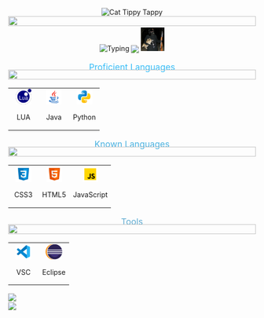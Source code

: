 <!--CAT-->
<p align="center">
<img src="https://media.giphy.com/media/WUlplcMpOCEmTGBtBW/giphy.gif" alt="Cat Tippy Tappy" width="100">

<!--LINE-->
<img src="https://i.imgur.com/dBaSKWF.gif" height="20" width="100%"> 

<img src="https://readme-typing-svg.herokuapp.com?duration=7500&center=true&multiline=true&width=350&height=60&lines=Cats;Coding%2C+Gaming%2C+Sleeping" alt="Typing" class= "center">

<img src="song.svg" align= "center">
<img src="images/Cats1337.jpg" style="width: 48px; height: 48px">

  <p style="text-align: center; color: #36BCF7FF; font-size: 1.25em; margin-bottom: -5px">Proficient Languages</p>
<!--LINE-->
<img src="https://i.imgur.com/dBaSKWF.gif" height="20" width="100%">  

<table align="center">
  <tr>
  <td align="center" width="48">
      <code><img height="32" src="images/lua.svg" alt="LUA"></code>
      <br><p align= "center">LUA</p>
    </td>
    <td align="center" width="48">
      <code><img height="32" src="images/java.svg" alt="Java"></code>
      <br><p align= "center">Java</p>
    </td>
    <td align="center" width="48">
      <code><img height="32" src="images/python.svg" alt="Python"></code>
      <br><p align= "center">Python</p>
    </td>
  </tr>
</table>

  <p style="text-align: center; color: #36a9dee5; font-size: 1.25em; margin-bottom: -5px">Known Languages</p>
<!--LINE-->
<img src="https://i.imgur.com/dBaSKWF.gif" height="20" width="100%"> 

<table align="center">
  <tr>
    <td align="center" width="48">
      <code><img height="32" src="images/css3.svg" alt="CSS3"></code>
      <br><p align= "center">CSS3</p>
    </td>
    <td align="center" width="48">
      <code><img height="32" src="images/html-5.svg" alt="HTML-5"></code>
      <br><p align= "center">HTML5</p>
    </td>
    <td align="center" width="48">
      <code><img height="32" src="images/javascript.svg" alt="JavaScript"></code>
      <br><p align= "center">JavaScript</p>
    </td>
  </tr>
</table>

  <p style="text-align: center; color: #3696c5cc; font-size: 1.25em; margin-bottom: -5px">Tools</p>
<!--LINE-->
<img src="https://i.imgur.com/dBaSKWF.gif" height="20" width="100%"> 

<table align="center">
  <tr>
    <td align="center" width="48">
      <code><img height="32" src="images/vsc.svg" alt="VSC"></code>
      <br><p align= "center">VSC</p>
    </td>
    <td align="center" width="48">
      <code><img height="32" src="images/eclipse.svg" alt="Eclipse"></code>
      <br><p align= "center">Eclipse</p>
    </td>
  </tr>
</table>

<a href="Cats' GitHub Stats">
  <img align="center" src="https://github-readme-stats.vercel.app/api?username=Cats1337&show_icons=true&theme=tokyonight&text_color=36BCF7FF&bg_color=deg,00050e,001B41&include_all_commits&count_private"/>
</a>

<br>

<a href="Visitor Count">
  <img align="center" src="https://profile-counter.glitch.me/cats1337/count.svg"/>
</a>

